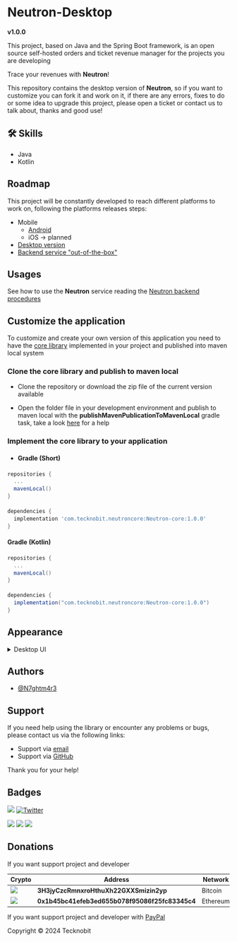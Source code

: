 # Neutron-Desktop

**v1.0.0**

This project, based on Java and the Spring Boot framework, is an open source self-hosted orders and ticket revenue manager for the
projects
you are developing

Trace your revenues with **Neutron**!

This repository contains the desktop version of **Neutron**,
so if you want to customize you can fork it and work on it, if there are any errors, fixes to do or some
idea to upgrade this project, please open a ticket or contact us to talk about, thanks and good
use!

## 🛠 Skills

- Java
- Kotlin

## Roadmap

This project will be constantly developed to reach different platforms to work on, following the platforms releases
steps:

- Mobile
    - <a href="https://github.com/N7ghtm4r3/Neutron-Android#readme">Android</a>
    - iOS -> planned
- <a href="https://github.com/N7ghtm4r3/Neutron-Desktop#readme">Desktop version</a>
- <a href="https://github.com/N7ghtm4r3/Neutron/releases/tag/1.0.0">Backend service "out-of-the-box"</a>

## Usages

See how to use the **Neutron** service reading the <a href="https://github.com/N7ghtm4r3/Neutron#readme">Neutron backend
procedures</a>

## Customize the application

To customize and create your own version of this application you need to have
the <a href="https://github.com/N7ghtm4r3/Neutron/tree/main/Neutron-core">
core library</a> implemented in your project and published into maven local system

### Clone the core library and publish to maven local

- Clone the repository or download the zip file of the current version available

- Open the folder file in your development environment and publish to maven local with the
  **publishMavenPublicationToMavenLocal** gradle task, take a
  look <a href="https://docs.gradle.org/current/userguide/publishing_maven.html">here</a>
  for a help

### Implement the core library to your application

- #### Gradle (Short)

```gradle
repositories {
  ...
  mavenLocal()
}

dependencies {
  implementation 'com.tecknobit.neutroncore:Neutron-core:1.0.0'
}
```

#### Gradle (Kotlin)

```gradle
repositories {
  ...
  mavenLocal()
}

dependencies {
  implementation("com.tecknobit.neutroncore:Neutron-core:1.0.0")
}
```

## Appearance

<details>
  <summary>Desktop UI</summary>
  <img src="https://github.com/N7ghtm4r3/Neutron-Desktop/blob/main/images/revenues.png" alt="revenues"/>
  <img src="https://github.com/N7ghtm4r3/Neutron-Desktop/blob/main/images/ticket.png" alt="project_and_tickets"/>
</details>

## Authors

- [@N7ghtm4r3](https://www.github.com/N7ghtm4r3)

## Support

If you need help using the library or encounter any problems or bugs, please contact us via the
following links:

- Support via <a href="mailto:infotecknobitcompany@gmail.com">email</a>
- Support via <a href="https://github.com/N7ghtm4r3/Neutron-Desktop/issues/new">GitHub</a>

Thank you for your help!

## Badges

[![](https://img.shields.io/badge/Google_Play-414141?style=for-the-badge&logo=google-play&logoColor=white)](https://play.google.com/store/apps/developer?id=Tecknobit)
[![Twitter](https://img.shields.io/badge/Twitter-1DA1F2?style=for-the-badge&logo=twitter&logoColor=white)](https://twitter.com/tecknobit)

[![](https://img.shields.io/badge/Java-ED8B00?style=for-the-badge&logo=java&logoColor=white)](https://www.oracle.com/java/)
[![](https://img.shields.io/badge/Kotlin-0095D5?&style=for-the-badge&logo=kotlin&logoColor=white)](https://kotlinlang.org/)
[![](https://img.shields.io/badge/Android-3DDC84?style=for-the-badge&logo=android&logoColor=white)](https://play.google.com/store/apps/details?id=com.tecknobit.neutron)

## Donations

If you want support project and developer

| Crypto                                                                                              | Address                                        | Network  |
|-----------------------------------------------------------------------------------------------------|------------------------------------------------|----------|
| ![](https://img.shields.io/badge/Bitcoin-000000?style=for-the-badge&logo=bitcoin&logoColor=white)   | **3H3jyCzcRmnxroHthuXh22GXXSmizin2yp**         | Bitcoin  |
| ![](https://img.shields.io/badge/Ethereum-3C3C3D?style=for-the-badge&logo=Ethereum&logoColor=white) | **0x1b45bc41efeb3ed655b078f95086f25fc83345c4** | Ethereum |

If you want support project and developer
with <a href="https://www.paypal.com/donate/?hosted_button_id=5QMN5UQH7LDT4">PayPal</a>

Copyright © 2024 Tecknobit
